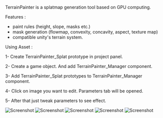 

TerrainPainter is a splatmap generation tool based on GPU computing.

Features :
- paint rules (height, slope, masks etc.)
- mask generation (flowmap, convexity, concavity, aspect, texture map)
- compatible unity's terrain system.



Using Asset :

1- Create TerrainPainter_Splat prototype in project panel.

2- Create a game object. And add TerrainPainter_Manager component.

3- Add TerrainPainter_Splat prototypes to TerrainPainter_Manager component.

4- Click on image you want to edit. Parameters tab will be opened.

5- After that just tweak parameters to see effect.


![Screenshot](https://github.com/drParadox312/Unity-TerrainPainter/blob/master/Screenshots/screenshot%2010.JPG)
![Screenshot](https://github.com/drParadox312/Unity-TerrainPainter/blob/master/Screenshots/screenshot%205.JPG)
![Screenshot](https://github.com/drParadox312/Unity-TerrainPainter/blob/master/Screenshots/screenshot%201.JPG)
![Screenshot](https://github.com/drParadox312/Unity-TerrainPainter/blob/master/Screenshots/screenshot%203.JPG)
![Screenshot](https://github.com/drParadox312/Unity-TerrainPainter/blob/master/Screenshots/screenshot%2011.JPG)
